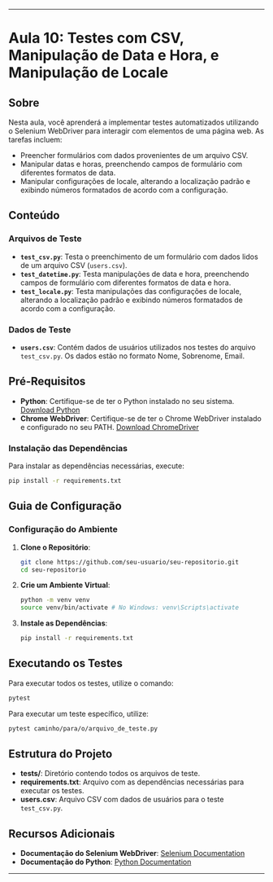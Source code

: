 
---

# Aula 10: Testes com CSV, Manipulação de Data e Hora, e Manipulação de Locale

## Sobre

Nesta aula, você aprenderá a implementar testes automatizados utilizando o Selenium WebDriver para interagir com elementos de uma página web. As tarefas incluem:

- Preencher formulários com dados provenientes de um arquivo CSV.
- Manipular datas e horas, preenchendo campos de formulário com diferentes formatos de data.
- Manipular configurações de locale, alterando a localização padrão e exibindo números formatados de acordo com a configuração.

## Conteúdo

### Arquivos de Teste

- **`test_csv.py`**: Testa o preenchimento de um formulário com dados lidos de um arquivo CSV (`users.csv`).
- **`test_datetime.py`**: Testa manipulações de data e hora, preenchendo campos de formulário com diferentes formatos de data e hora.
- **`test_locale.py`**: Testa manipulações das configurações de locale, alterando a localização padrão e exibindo números formatados de acordo com a configuração.

### Dados de Teste

- **`users.csv`**: Contém dados de usuários utilizados nos testes do arquivo `test_csv.py`. Os dados estão no formato Nome, Sobrenome, Email.

## Pré-Requisitos

- **Python**: Certifique-se de ter o Python instalado no seu sistema. [Download Python](https://www.python.org/downloads/)
- **Chrome WebDriver**: Certifique-se de ter o Chrome WebDriver instalado e configurado no seu PATH. [Download ChromeDriver](https://sites.google.com/a/chromium.org/chromedriver/downloads)

### Instalação das Dependências

Para instalar as dependências necessárias, execute:
```sh
pip install -r requirements.txt
```

## Guia de Configuração

### Configuração do Ambiente

1. **Clone o Repositório**:
   ```sh
   git clone https://github.com/seu-usuario/seu-repositorio.git
   cd seu-repositorio
   ```

2. **Crie um Ambiente Virtual**:
   ```sh
   python -m venv venv
   source venv/bin/activate # No Windows: venv\Scripts\activate
   ```

3. **Instale as Dependências**:
   ```sh
   pip install -r requirements.txt
   ```

## Executando os Testes

Para executar todos os testes, utilize o comando:
```sh
pytest
```

Para executar um teste específico, utilize:
```sh
pytest caminho/para/o/arquivo_de_teste.py
```

## Estrutura do Projeto

- **tests/**: Diretório contendo todos os arquivos de teste.
- **requirements.txt**: Arquivo com as dependências necessárias para executar os testes.
- **users.csv**: Arquivo CSV com dados de usuários para o teste `test_csv.py`.

## Recursos Adicionais

- **Documentação do Selenium WebDriver**: [Selenium Documentation](https://www.selenium.dev/documentation/en/)
- **Documentação do Python**: [Python Documentation](https://docs.python.org/3/)


---

